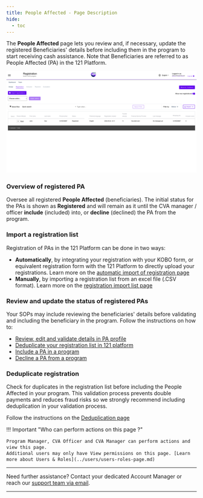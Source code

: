 ```yaml
---
title: People Affected - Page Description
hide:
  - toc
---
```


The **People Affected** page lets you review and, if necessary, update the registered Beneficiaries' details before including them in the program to start receiving cash assistance.
Note that Beneficiaries are referred to as People Affected (PA) in the 121 Platform.


![Registration and Validation page](https://raw.githubusercontent.com/global-121/121-platform/main/e2e/tests/__screenshots__/UserManualScreenshots/userManualScreenshots.spec.ts/RegistrationPageOverview.png)

### Overview of registered PA

Oversee all registered **People Affected** (beneficiaries). The initial status for the PAs is shown as **Registered** and will remain as it until the CVA manager / officer **include** (included) into, or **decline** (declined) the PA from the program.

### Import a registration list

Registration of PAs in the 121 Platform can be done in two ways:

- **Automatically**, by integrating your registration with your KOBO form, or equivalent registration form with the 121 Platform to directly upload your registrations. Learn more on the [automatic import of registration page](../registration/registration-automatic-import-kobo.md)
- **Manually**, by importing a registration list from an excel file (.CSV format). Learn more on the [registration import list page](../registration/registration-import-list.md)


### Review and update the status of registered PAs

Your SOPs may include reviewing the beneficiaries' details before validating and including the beneficiary in the program.
Follow the instructions on how to:

- [Review, edit and validate details in PA profile](../registration/registration-validate-pa.md)
- [Deduplicate your registration list in 121 platform](../registration/registration-deduplication.md)
- [Include a PA in a program](../registration/inclusion-in-program.md)
- [Decline a PA from a program](../registration/registration-reject-pa.md)


### Deduplicate registration

Check for duplicates in the registration list before including the People Affected in your program. This validation process prevents double payments and reduces fraud risks so we strongly recommend including deduplication in your validation process.

Follow the instructions on the [Deduplication page](../registration/registration-deduplication.md)

!!! Important "Who can perform actions on this page ?"

    Program Manager, CVA Officer and CVA Manager can perform actions and view this page.  
    Additional users may only have View permissions on this page. [Learn more about Users & Roles](../users/users-roles-page.md)

___
Need further assistance? Contact your dedicated Account Manager or reach our [support team via email](mailto:support@121.global).
___

